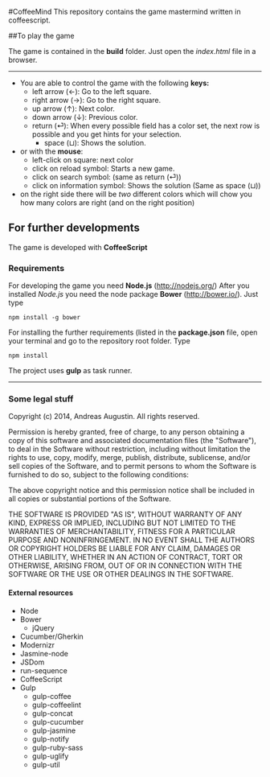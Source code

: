 #CoffeeMind
This repository contains the game mastermind written in coffeescript.

##To play the game

The game is contained in the **build** folder. Just open the *index.html* file in a browser.

---
- You are able to control the game with the following **keys:**
 	- left arrow (&#8592;): Go to the left square.
  	- right arrow (&#8594;): Go to the right square.
  	- up arrow (&#8593;): Next color.
  	- down arrow (&#8595;): Previous color.
  	- return (&#9166;): When every possible field has a color set, the next row is possible and you get hints for your selection.
	  - space (&#x02294;): Shows the solution.
- or with the **mouse**:
  	- left-click on square: next color
  	- click on reload symbol: Starts a new game.
  	- click on search symbol: (same as return (&#9166;))
  	- click on information symbol: Shows the solution (Same as  space (&#x02294;))
- on the right side there will be *two* different colors which will chow you how many colors are right (and on the right position)

## For further developments
The game is developed with **CoffeeScript** 

### Requirements


For developing the game you need **Node.js** (http://nodejs.org/)
After you installed *Node.js* you need the node package **Bower** (http://bower.io/). Just type 

	npm install -g bower

For installing the further requirements (listed in the **package.json** file, open your terminal and go to the repository root folder. Type

	npm install

The project uses **gulp** as task runner.

---
### Some legal stuff
Copyright (c) 2014, Andreas Augustin. All rights reserved.

Permission is hereby granted, free of charge, to any person obtaining a copy of this software and associated documentation files (the "Software"), to deal in the Software without restriction, including without limitation the rights to use, copy, modify, merge, publish, distribute, sublicense, and/or sell copies of the Software, and to permit persons to whom the Software is furnished to do so, subject to the following conditions:

The above copyright notice and this permission notice shall be included in all copies or substantial portions of the Software.

THE SOFTWARE IS PROVIDED "AS IS", WITHOUT WARRANTY OF ANY KIND, EXPRESS OR IMPLIED, INCLUDING BUT NOT LIMITED TO THE WARRANTIES OF MERCHANTABILITY, FITNESS FOR A PARTICULAR PURPOSE AND NONINFRINGEMENT. IN NO EVENT SHALL THE AUTHORS OR COPYRIGHT HOLDERS BE LIABLE FOR ANY CLAIM, DAMAGES OR OTHER LIABILITY, WHETHER IN AN ACTION OF CONTRACT, TORT OR OTHERWISE, ARISING FROM, OUT OF OR IN CONNECTION WITH THE SOFTWARE OR THE USE OR OTHER DEALINGS IN THE SOFTWARE.

#### External resources
- Node
- Bower
	- jQuery
- Cucumber/Gherkin
- Modernizr
- Jasmine-node
- JSDom
- run-sequence
- CoffeeScript
- Gulp
	- gulp-coffee
	- gulp-coffeelint
	- gulp-concat
	- gulp-cucumber
	- gulp-jasmine
	- gulp-notify
	- gulp-ruby-sass
	- gulp-uglify
	- gulp-util










